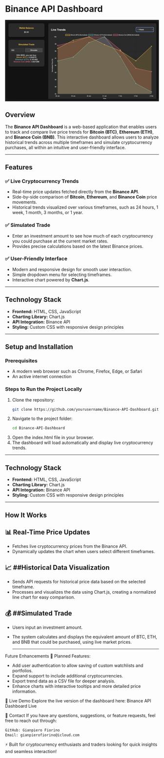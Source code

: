 # Binance API Dashboard

![Binance API Dashboard](images/Dashboard.png)

## Overview
The **Binance API Dashboard** is a web-based application that enables users to track and compare live price trends for **Bitcoin (BTC)**, **Ethereum (ETH)**, and **Binance Coin (BNB)**. This interactive dashboard allows users to analyze historical trends across multiple timeframes and simulate cryptocurrency purchases, all within an intuitive and user-friendly interface.

---

## Features

### ✅ **Live Cryptocurrency Trends**
- Real-time price updates fetched directly from the **Binance API**.
- Side-by-side comparison of **Bitcoin**, **Ethereum**, and **Binance Coin** price movements.
- Historical trends visualized over various timeframes, such as 24 hours, 1 week, 1 month, 3 months, or 1 year.

### ✅ **Simulated Trade**
- Enter an investment amount to see how much of each cryptocurrency you could purchase at the current market rates.
- Provides precise calculations based on the latest Binance prices.

### ✅ **User-Friendly Interface**
- Modern and responsive design for smooth user interaction.
- Simple dropdown menu for selecting timeframes.
- Interactive chart powered by **Chart.js**.

---

## Technology Stack
- **Frontend:** HTML, CSS, JavaScript
- **Charting Library:** Chart.js
- **API Integration:** Binance API
- **Styling:** Custom CSS with responsive design principles

---

## Setup and Installation

### Prerequisites
- A modern web browser such as Chrome, Firefox, Edge, or Safari
- An active internet connection

### Steps to Run the Project Locally
1. Clone the repository:
   ```bash
   git clone https://github.com/yourusername/Binance-API-Dashboard.git```
   
2. Navigate to the project folder:
    ```bash
    cd Binance-API-Dashboard
    ```
3. Open the index.html file in your browser.
4. The dashboard will load automatically and display live cryptocurrency trends.

 ---

## Technology Stack
- **Frontend:** HTML, CSS, JavaScript
- **Charting Library:** Chart.js
- **API Integration:** Binance API
- **Styling:** Custom CSS with responsive design principles

---

## How It Works

## 📊 Real-Time Price Updates
- Fetches live cryptocurrency prices from the Binance API.
- Dynamically updates the chart when users select different timeframes.
  
## 📈 ##Historical Data Visualization
- Sends API requests for historical price data based on the selected timeframe.
- Processes and visualizes the data using Chart.js, creating a normalized line chart for easy comparison.
  
## 💰 ##Simulated Trade
- Users input an investment amount.
- The system calculates and displays the equivalent amount of BTC, ETH, and BNB that could be purchased, using live market prices.
  
  ---
  
Future Enhancements
🚀 Planned Features:

- Add user authentication to allow saving of custom watchlists and portfolios.
- Expand support to include additional cryptocurrencies.
- Export trend data as a CSV file for deeper analysis.
- Enhance charts with interactive tooltips and more detailed price information.
  
🔗 Live Demo
   Explore the live version of the dashboard here:
   Binance API Dashboard Live

📩 Contact
If you have any questions, suggestions, or feature requests, feel free to reach out through:
   
    GitHub: Gianpiero Fiorino
    Email: gianpierofiorino@icloud.com

⚡ Built for cryptocurrency enthusiasts and traders looking for quick insights and seamless interaction!

